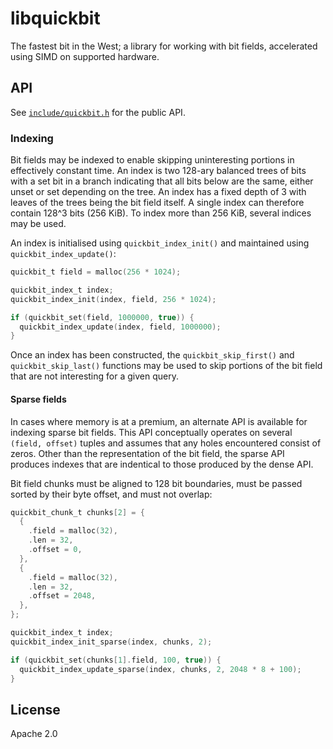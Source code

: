 # libquickbit

The fastest bit in the West; a library for working with bit fields, accelerated using SIMD on supported hardware.

## API

See [`include/quickbit.h`](include/quickbit.h) for the public API.

### Indexing

Bit fields may be indexed to enable skipping uninteresting portions in effectively constant time. An index is two 128-ary balanced trees of bits with a set bit in a branch indicating that all bits below are the same, either unset or set depending on the tree. An index has a fixed depth of 3 with leaves of the trees being the bit field itself. A single index can therefore contain 128^3 bits (256 KiB). To index more than 256 KiB, several indices may be used.

An index is initialised using `quickbit_index_init()` and maintained using `quickbit_index_update()`:

```c
quickbit_t field = malloc(256 * 1024);

quickbit_index_t index;
quickbit_index_init(index, field, 256 * 1024);

if (quickbit_set(field, 1000000, true)) {
  quickbit_index_update(index, field, 1000000);
}
```

Once an index has been constructed, the `quickbit_skip_first()` and `quickbit_skip_last()` functions may be used to skip portions of the bit field that are not interesting for a given query.

#### Sparse fields

In cases where memory is at a premium, an alternate API is available for indexing sparse bit fields. This API conceptually operates on several `(field, offset)` tuples and assumes that any holes encountered consist of zeros. Other than the representation of the bit field, the sparse API produces indexes that are indentical to those produced by the dense API.

Bit field chunks must be aligned to 128 bit boundaries, must be passed sorted by their byte offset, and must not overlap:

```c
quickbit_chunk_t chunks[2] = {
  {
    .field = malloc(32),
    .len = 32,
    .offset = 0,
  },
  {
    .field = malloc(32),
    .len = 32,
    .offset = 2048,
  },
};

quickbit_index_t index;
quickbit_index_init_sparse(index, chunks, 2);

if (quickbit_set(chunks[1].field, 100, true)) {
  quickbit_index_update_sparse(index, chunks, 2, 2048 * 8 + 100);
}
```

## License

Apache 2.0
